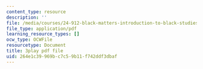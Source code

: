 ```yaml
---
content_type: resource
description: ''
file: /media/courses/24-912-black-matters-introduction-to-black-studies-spring-2017/264e1c39969bc7c59b11f742ddf3dbaf_-SUNntP3dWo.pdf
file_type: application/pdf
learning_resource_types: []
ocw_type: OCWFile
resourcetype: Document
title: 3play pdf file
uid: 264e1c39-969b-c7c5-9b11-f742ddf3dbaf
---
```

